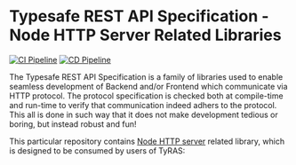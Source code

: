 # Typesafe REST API Specification - Node HTTP Server Related Libraries

[![CI Pipeline](https://github.com/ty-ras/server-node/actions/workflows/ci.yml/badge.svg)](https://github.com/ty-ras/server-node/actions/workflows/ci.yml)
[![CD Pipeline](https://github.com/ty-ras/server-node/actions/workflows/cd.yml/badge.svg)](https://github.com/ty-ras/server-node/actions/workflows/cd.yml)

The Typesafe REST API Specification is a family of libraries used to enable seamless development of Backend and/or Frontend which communicate via HTTP protocol.
The protocol specification is checked both at compile-time and run-time to verify that communication indeed adhers to the protocol.
This all is done in such way that it does not make development tedious or boring, but instead robust and fun!

This particular repository contains [Node HTTP server](https://nodejs.org/api/http.html) related library, which is designed to be consumed by users of TyRAS:

